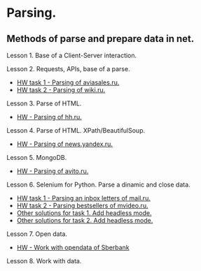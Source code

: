 # Parsing.

## Methods of parse and prepare data in net.

Lesson 1. Base of a Client-Server interaction.

Lesson 2. Requests, APIs, base of a parse. 
* [HW task 1 - Parsing of aviasales.ru.](https://github.com/hildar/parsing/blob/master/Lessons/L2_aviasales.py) 
* [HW task 2 - Parsing of wiki.ru.](https://github.com/hildar/parsing/blob/master/Lessons/L2_parse_wiki.py)

Lesson 3. Parse of HTML. 
* [HW - Parsing of hh.ru.](https://github.com/hildar/parsing/blob/master/Lessons/L2_parse_wiki.py)

Lesson 4. Parse of HTML. XPath/BeautifulSoup. 
* [HW - Parsing of news.yandex.ru.](https://github.com/hildar/parsing/blob/master/Lessons/les4_ya_news.py) 

Lesson 5. MongoDB. 
* [HW - Parsing of avito.ru.](https://github.com/hildar/parsing/blob/master/Lessons/les5_avito_mongo.py)

Lesson 6. Selenium for Python. Parse a dinamic and close data. 
* [HW task 1 - Parsing an inbox letters of mail.ru.](https://github.com/hildar/parsing/blob/master/Lessons/les6_selenium.py) 
* [HW task 2 - Parsing bestsellers of mvideo.ru.](https://github.com/hildar/parsing/blob/master/Lessons/les6_selenium_mvideo.py)
* [Other solutions for task 1. Add headless mode.](https://github.com/hildar/parsing/blob/master/Lessons/les6_selenium_headless.py)
* [Other solutions for task 2. Add headless mode.](https://github.com/hildar/parsing/blob/master/Lessons/les6_selenium_mvideo_headless.py)

Lesson 7. Open data.
* [HW - Work with opendata of Sberbank](https://github.com/hildar/parsing/blob/master/Lessons/les7_open_data.py)

Lesson 8. Work with data.
